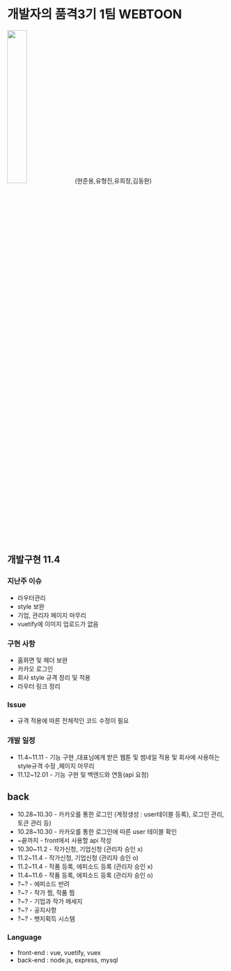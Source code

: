 # 개발자의 품격3기 1팀 WEBTOON
<img src="https://user-images.githubusercontent.com/26618280/139163653-be1ea7b5-3091-498e-95f7-1991f1d8711e.png" width="30%" height="30%">
(현준용,유형진,유희정,김동완)

## 개발구현 11.4

### 지난주 이슈
* 라우터관리
* style 보완
* 기업, 관리자 페이지 마무리
* vuetify에 이미지 업로드가 없음

### 구현 사항
* 홈화면 및 헤더 보완
* 카카오 로그인
* 회사 style 규격 정리 및 적용
* 라우터 링크 정리

### Issue
* 규격 적용에 따른 전체적인 코드 수정이 필요


### 개발 일정
* 11.4~11.11 - 기능 구현 ,대표님에게 받은 웹툰 및 썸네일 적용 및 회사에 사용하는 style규격 수정 ,페이지 마무리
* 11.12~12.01 - 기능 구현 및 백엔드와 연동(api 요청)

## back
* 10.28~10.30 - 카카오를 통한 로그인 (계정생성 : user테이블 등록}, 로그인 관리, 토큰 관리 등)
* 10.28~10.30 - 카카오를 통한 로그인에 따른 user 테이블 확인
* ~끝까지 - front에서 사용할 api 작성
* 10.30~11.2  - 작가신청, 기업신청 (관리자 승인 x)
* 11.2~11.4   - 작가신청, 기업신청 (관리자 승인 o)
* 11.2~11.4   - 작품 등록, 에피소드 등록 (관리자 승인 x)
* 11.4~11.6   - 작품 등록, 에피소드 등록 (관리자 승인 o)
* ?~? - 에피소드 반려
* ?~? - 작가 찜, 작품 찜
* ?~? - 기업과 작가 메세지
* ?~? - 공지사항
* ?~? - 뱃지획득 시스템



### Language
 * front-end : vue, vuetify, vuex
 * back-end : node.js, express, mysql
